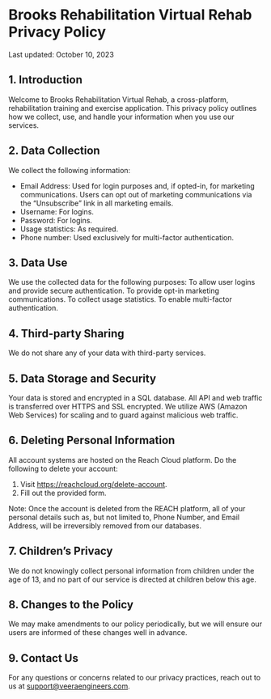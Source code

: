 # Brooks Rehabilitation Virtual Rehab Privacy Policy
Last updated: October 10, 2023

## 1. Introduction
Welcome to Brooks Rehabilitation Virtual Rehab, a cross-platform, rehabilitation training and exercise application. This privacy policy outlines how we collect, use, and handle your information when you use our services.

## 2. Data Collection
We collect the following information:

- Email Address: Used for login purposes and, if opted-in, for marketing communications. Users can opt out of marketing communications via the “Unsubscribe” link in all marketing emails.
- Username: For logins.
- Password: For logins.
- Usage statistics: As required.
- Phone number: Used exclusively for multi-factor authentication.

## 3. Data Use
We use the collected data for the following purposes:
To allow user logins and provide secure authentication.
To provide opt-in marketing communications.
To collect usage statistics.
To enable multi-factor authentication.

## 4. Third-party Sharing
We do not share any of your data with third-party services.

## 5. Data Storage and Security
Your data is stored and encrypted in a SQL database. All API and web traffic is transferred over HTTPS and SSL encrypted. We utilize AWS (Amazon Web Services) for scaling and to guard against malicious web traffic.

## 6. Deleting Personal Information
All account systems are hosted on the Reach Cloud platform. Do the following to delete your account:

1. Visit https://reachcloud.org/delete-account.
2. Fill out the provided form.

Note: Once the account is deleted from the REACH platform, all of your personal details such as, but not limited to, Phone Number, and Email Address, will be irreversibly removed from our databases.

## 7. Children’s Privacy
We do not knowingly collect personal information from children under the age of 13, and no part of our service is directed at children below this age.

## 8. Changes to the Policy
We may make amendments to our policy periodically, but we will ensure our users are informed of these changes well in advance.

## 9. Contact Us
For any questions or concerns related to our privacy practices, reach out to us at support@veeraengineers.com. 

